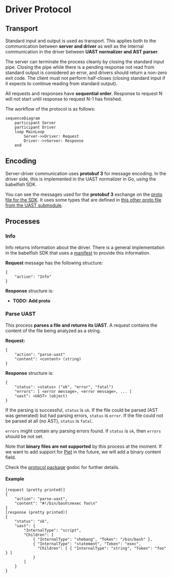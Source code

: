 
# Driver Protocol

## Transport

Standard input and output is used as transport. This applies both to the
communication between **server and driver** as well as the internal communication
in the driver between **UAST normalizer and AST parser**.

The server can terminate the process cleanly by closing the standard input pipe.
Closing the pipe while there is a pending response not read from standard output
is considered an error, and drivers should return a non-zero exit code. The
client must not perform half-closes (closing standard input if it expects to
continue reading from standard output).

All requests and responses have **sequential order**. Response to request N will
not start until response to request N-1 has finished.

The workflow of the protocol is as follows:

```mermaid
sequenceDiagram
    participant Server
    participant Driver
    loop MainLoop
        Server->>Driver: Request
        Driver-->>Server: Response
    end
```

## Encoding

Server-driver communication uses **protobuf 3** for message encoding. In the
driver side, this is implemented in the UAST normalizer in Go, using the
babelfish SDK.

You can see the messages used for the **protobuf 3** exchange on the [proto file
for the SDK](https://github.com/bblfsh/sdk/blob/master/protocol/generated.proto).
It uses some types that are defined in [this other proto file from the UAST
submodule](https://github.com/bblfsh/sdk/blob/master/uast/generated.proto).

## Processes

### Info

Info returns information about the driver. There is a general implementation in
the babelfish SDK that uses a
[manifest](https://godoc.org/github.com/bblfsh/sdk/manifest#Manifest) to provide
this information.

**Request** message has the following structure:

```
{
    "action": "Info"
}
```

**Response** structure is:

* **TODO: Add proto**

### Parse UAST

This process **parses a file and returns its UAST**. A request contains the content
of the file being analyzed as a string.

**Request:**

```
{
    "action": "parse-uast"
    "content": <content> (string)
}
```

**Response** structure is:

```
{
    "status": <status> ("ok", "error", "fatal")
    "errors": [ <error message>, <error message>, ... ]
    "uast": <UAST> (object)
}
```

If the parsing is successful, `status` is `ok`. If the file could be parsed
(AST was generated) but had parsing errors, `status` is `error`. If the file
could not be parsed at all (no AST), `status` is `fatal`.

`errors` might contain any parsing errors found. If `status` is `ok`, then
`errors` should be not set.

Note that **binary files are not supported** by this process at the moment. If we
want to add support for [Piet](http://www.dangermouse.net/esoteric/piet.html) in
the future, we will add a binary content field.

Check the [protocol package](https://godoc.org/github.com/bblfsh/sdk/protocol)
godoc for further details.

#### Example

```
[request (pretty printed)]
{
    "action": "parse-uast",
    "content": "#!/bin/bash\nexec foo\n"
}
[response (pretty printed)]
{
    "status": "ok",
    "uast": {
        "InternalType": "script",
        "Children": [
            { "InternalType": "shebang", "Token": "/bin/bash" },
            { "InternalType": "statement", "Token": "exec",
              "Children": [ { "InternalType": "string", "Token": "foo" } ]
            }
        ]
    }
}
```
